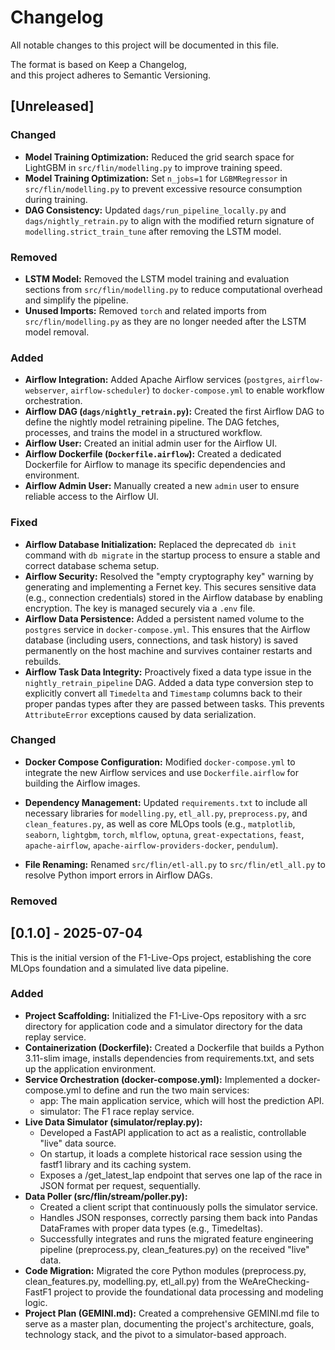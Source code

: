 # **Changelog**

All notable changes to this project will be documented in this file.

The format is based on Keep a Changelog,  
and this project adheres to Semantic Versioning.

## **\[Unreleased\]**

### **Changed**

*   **Model Training Optimization:** Reduced the grid search space for LightGBM in `src/flin/modelling.py` to improve training speed.
*   **Model Training Optimization:** Set `n_jobs=1` for `LGBMRegressor` in `src/flin/modelling.py` to prevent excessive resource consumption during training.
*   **DAG Consistency:** Updated `dags/run_pipeline_locally.py` and `dags/nightly_retrain.py` to align with the modified return signature of `modelling.strict_train_tune` after removing the LSTM model.

### **Removed**

*   **LSTM Model:** Removed the LSTM model training and evaluation sections from `src/flin/modelling.py` to reduce computational overhead and simplify the pipeline.
*   **Unused Imports:** Removed `torch` and related imports from `src/flin/modelling.py` as they are no longer needed after the LSTM model removal.

### **Added**

* **Airflow Integration:** Added Apache Airflow services (`postgres`, `airflow-webserver`, `airflow-scheduler`) to `docker-compose.yml` to enable workflow orchestration.
* **Airflow DAG (`dags/nightly_retrain.py`):** Created the first Airflow DAG to define the nightly model retraining pipeline. The DAG fetches, processes, and trains the model in a structured workflow.
* **Airflow User:** Created an initial admin user for the Airflow UI.
* **Airflow Dockerfile (`Dockerfile.airflow`):** Created a dedicated Dockerfile for Airflow to manage its specific dependencies and environment.
* **Airflow Admin User:** Manually created a new `admin` user to ensure reliable access to the Airflow UI.

### **Fixed**

*   **Airflow Database Initialization:** Replaced the deprecated `db init` command with `db migrate` in the startup process to ensure a stable and correct database schema setup.
*   **Airflow Security:** Resolved the "empty cryptography key" warning by generating and implementing a Fernet key. This secures sensitive data (e.g., connection credentials) stored in the Airflow database by enabling encryption. The key is managed securely via a `.env` file.
*   **Airflow Data Persistence:** Added a persistent named volume to the `postgres` service in `docker-compose.yml`. This ensures that the Airflow database (including users, connections, and task history) is saved permanently on the host machine and survives container restarts and rebuilds.
*   **Airflow Task Data Integrity:** Proactively fixed a data type issue in the `nightly_retrain_pipeline` DAG. Added a data type conversion step to explicitly convert all `Timedelta` and `Timestamp` columns back to their proper pandas types after they are passed between tasks. This prevents `AttributeError` exceptions caused by data serialization.

### **Changed**

* **Docker Compose Configuration:** Modified `docker-compose.yml` to integrate the new Airflow services and use `Dockerfile.airflow` for building the Airflow images.

* **Dependency Management:** Updated `requirements.txt` to include all necessary libraries for `modelling.py`, `etl_all.py`, `preprocess.py`, and `clean_features.py`, as well as core MLOps tools (e.g., `matplotlib`, `seaborn`, `lightgbm`, `torch`, `mlflow`, `optuna`, `great-expectations`, `feast`, `apache-airflow`, `apache-airflow-providers-docker`, `pendulum`).
* **File Renaming:** Renamed `src/flin/etl-all.py` to `src/flin/etl_all.py` to resolve Python import errors in Airflow DAGs.

### **Removed**

## **\[0.1.0\] \- 2025-07-04**

This is the initial version of the F1-Live-Ops project, establishing the core MLOps foundation and a simulated live data pipeline.

### **Added**

* **Project Scaffolding:** Initialized the F1-Live-Ops repository with a src directory for application code and a simulator directory for the data replay service.  
* **Containerization (Dockerfile):** Created a Dockerfile that builds a Python 3.11-slim image, installs dependencies from requirements.txt, and sets up the application environment.  
* **Service Orchestration (docker-compose.yml):** Implemented a docker-compose.yml to define and run the two main services:  
  * app: The main application service, which will host the prediction API.  
  * simulator: The F1 race replay service.  
* **Live Data Simulator (simulator/replay.py):**  
  * Developed a FastAPI application to act as a realistic, controllable "live" data source.  
  * On startup, it loads a complete historical race session using the fastf1 library and its caching system.  
  * Exposes a /get\_latest\_lap endpoint that serves one lap of the race in JSON format per request, sequentially.  
* **Data Poller (src/flin/stream/poller.py):**  
  * Created a client script that continuously polls the simulator service.  
  * Handles JSON responses, correctly parsing them back into Pandas DataFrames with proper data types (e.g., Timedeltas).  
  * Successfully integrates and runs the migrated feature engineering pipeline (preprocess.py, clean\_features.py) on the received "live" data.  
* **Code Migration:** Migrated the core Python modules (preprocess.py, clean\_features.py, modelling.py, etl\_all.py) from the WeAreChecking-FastF1 project to provide the foundational data processing and modeling logic.  
* **Project Plan (GEMINI.md):** Created a comprehensive GEMINI.md file to serve as a master plan, documenting the project's architecture, goals, technology stack, and the pivot to a simulator-based approach.